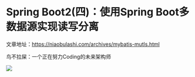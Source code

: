 # Spring Boot2(四)：使用Spring Boot多数据源实现读写分离

文章地址：https://niaobulashi.com/archives/mybatis-mutls.html

鸟不拉屎：一个正在努力Coding的未来架构师

![](https://niaobulashi.com/usr/uploads/2019/07/2427016822.png)